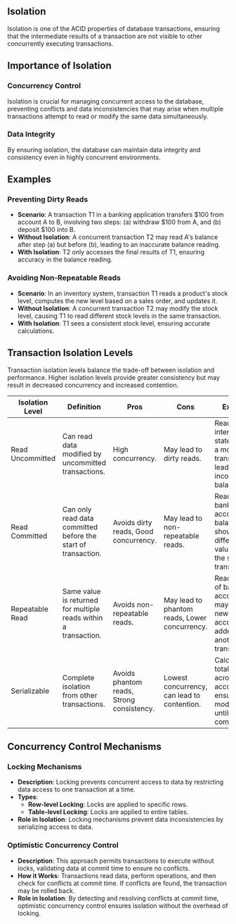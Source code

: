 ## Isolation

Isolation is one of the ACID properties of database transactions, ensuring that the intermediate results of a transaction are not visible to other concurrently executing transactions.

## Importance of Isolation

### Concurrency Control
Isolation is crucial for managing concurrent access to the database, preventing conflicts and data inconsistencies that may arise when multiple transactions attempt to read or modify the same data simultaneously.
    
### Data Integrity
By ensuring isolation, the database can maintain data integrity and consistency even in highly concurrent environments.

## Examples

### Preventing Dirty Reads

- **Scenario**: A transaction T1 in a banking application transfers $100 from account A to B, involving two steps: (a) withdraw $100 from A, and (b) deposit $100 into B.
- **Without Isolation**: A concurrent transaction T2 may read A's balance after step (a) but before (b), leading to an inaccurate balance reading.
- **With Isolation**: T2 only accesses the final results of T1, ensuring accuracy in the balance reading.

### Avoiding Non-Repeatable Reads

- **Scenario**: In an inventory system, transaction T1 reads a product's stock level, computes the new level based on a sales order, and updates it.
- **Without Isolation**: A concurrent transaction T2 may modify the stock level, causing T1 to read different stock levels in the same transaction.
- **With Isolation**: T1 sees a consistent stock level, ensuring accurate calculations.

## Transaction Isolation Levels

Transaction isolation levels balance the trade-off between isolation and performance. Higher isolation levels provide greater consistency but may result in decreased concurrency and increased contention.

| Isolation Level   | Definition                                                   | Pros                                   | Cons                                         | Example                                                                                   |
|-------------------|--------------------------------------------------------------|----------------------------------------|----------------------------------------------|-------------------------------------------------------------------------------------------|
| Read Uncommitted  | Can read data modified by uncommitted transactions.          | High concurrency.                      | May lead to dirty reads.                     | Reading an intermediate state during a money transfer can lead to incorrect balances.     |
| Read Committed    | Can only read data committed before the start of transaction.| Avoids dirty reads, Good concurrency.  | May lead to non-repeatable reads.            | Reading a bank account's balance may show different values within the same transaction.  |
| Repeatable Read   | Same value is returned for multiple reads within a transaction.| Avoids non-repeatable reads.          | May lead to phantom reads, Lower concurrency.| Reading a list of bank accounts may miss new accounts added by another transaction.      |
| Serializable      | Complete isolation from other transactions.                  | Avoids phantom reads, Strong consistency. | Lowest concurrency, can lead to contention. | Calculating total balance across all accounts ensures no modifications until complete.   |

## Concurrency Control Mechanisms

### Locking Mechanisms

- **Description**: Locking prevents concurrent access to data by restricting data access to one transaction at a time.
- **Types**:
  - **Row-level Locking**: Locks are applied to specific rows.
  - **Table-level Locking**: Locks are applied to entire tables.
- **Role in Isolation**: Locking mechanisms prevent data inconsistencies by serializing access to data.

### Optimistic Concurrency Control

- **Description**: This approach permits transactions to execute without locks, validating data at commit time to ensure no conflicts.
- **How it Works**: Transactions read data, perform operations, and then check for conflicts at commit time. If conflicts are found, the transaction may be rolled back.
- **Role in Isolation**: By detecting and resolving conflicts at commit time, optimistic concurrency control ensures isolation without the overhead of locking.

